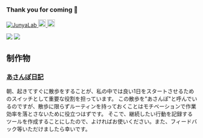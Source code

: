 ### Thank you for coming 👋

<p align="left">
  <a href="https://github.com/JunyaLab/JunyaLab/">
    <img src="https://komarev.com/ghpvc/?username=JunyaLab" alt="JunyaLab" />
  </a>
  <a href="https://github.com/JunyaLab">
    <img height="20" src="https://img.shields.io/github/followers/JunyaLab?label=follow&logo=github&style=flat" />
  </a>
  <a href="http://qiita.com/JunyaLab">
    <img height="20" src="https://qiita-badge.apiapi.app/s/JunyaLab/posts.svg" />
  </a>
</p>
<a href="https://github-profile-summary-cards.vercel.app/api/cards/profile-details?username=JunyaLab&theme=dracula"></a>

![](https://github-readme-stats.vercel.app/api?username=JunyaLab&count_private=true&show_icons=true&theme=noctis_minimus)
![](https://github-readme-stats.vercel.app/api/top-langs/?username=JunyaLab&layout=compact&theme=noctis_minimus)

## 制作物
### <a href="https://junyalab.github.io/asanpo-diary/">あさんぽ日記<a>
朝、起きてすぐに散歩をすることが、私の中では良い1日をスタートさせるためのスイッチとして重要な役割を担っています。
この散歩を"あさんぽ"と呼んでいるのですが、散歩に限らずルーティンを持っておくことはモチベーションで作業効率を落とさないために役立つはずです。
そこで、継続したい行動を記録するツールを作成することにしたので、よければお使いください。また、フィードバック等いただけましたら幸いです。
